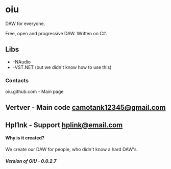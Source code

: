 # oiu

DAW for everyone.

Free, open and progressive DAW. Written on C#.

## Libs
* -NAudio
* -VST.NET (but we didn't know how to use this)


### Contacts
oiu.github.com - Main page

Vertver - Main code <camotank12345@gmail.com>
---
Hpl1nk - Support <hplink@email.com>
---

#### Why is it created?

We create our DAW for people, who didn't know a hard DAW's.

##### Version of OIU - 0.0.2.7